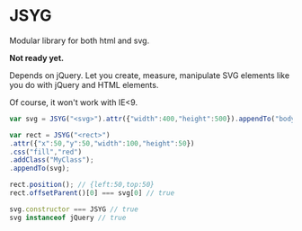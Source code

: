 JSYG
====

Modular library for both html and svg.

**Not ready yet.**

Depends on jQuery.
Let you create, measure, manipulate SVG elements like you do with jQuery and HTML elements.

Of course, it won't work with IE<9.

```javascript
var svg = JSYG("<svg>").attr({"width":400,"height":500}).appendTo("body");

var rect = JSYG("<rect>")
.attr({"x":50,"y":50,"width":100,"height":50})
.css("fill","red")
.addClass("MyClass");
.appendTo(svg);

rect.position(); // {left:50,top:50}
rect.offsetParent()[0] === svg[0] // true

svg.constructor === JSYG // true
svg instanceof jQuery // true
```
